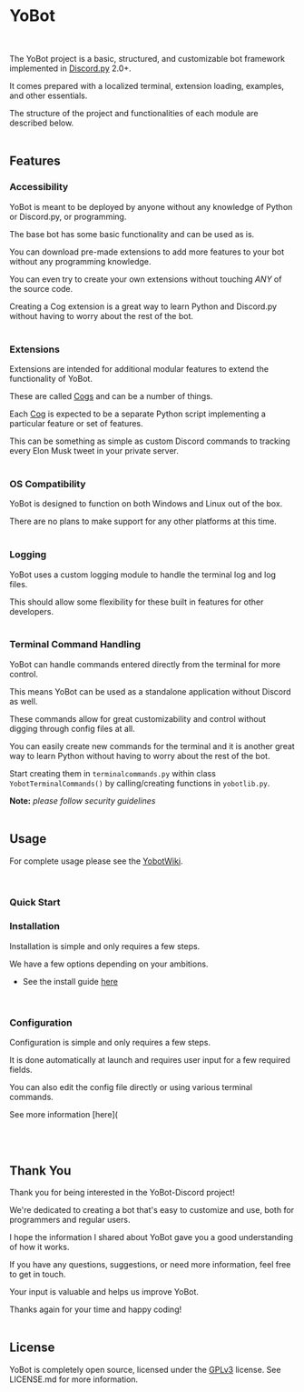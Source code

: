 # YoBot
<br>

The YoBot project is a basic, structured, and customizable bot framework implemented in [Discord.py](https://discordpy.readthedocs.io/en/stable/api.html) 2.0+. 

It comes prepared with a localized terminal, extension loading, examples, and other essentials.

The structure of the project and functionalities of each module are described below.
<br>
<br>

## Features
### Accessibility
YoBot is meant to be deployed by anyone without any knowledge of Python or Discord.py, or programming.

The base bot has some basic functionality and can be used as is.

You can download pre-made extensions to add more features to your bot without any programming knowledge.

You can even try to create your own extensions without touching <i>ANY</i> of the source code.

Creating a Cog extension is a great way to learn Python and Discord.py without having to worry about the rest of the bot.
<br>
<br>

### Extensions
Extensions are intended for additional modular features to extend the functionality of YoBot.

These are called [Cogs](https://discordpy.readthedocs.io/en/stable/ext/commands/cogs.html) and can be a number of things.

Each [Cog](https://discordpy.readthedocs.io/en/stable/ext/commands/cogs.html) is expected to be a separate Python script implementing a particular feature or set of features.

This can be something as simple as custom Discord commands to tracking every Elon Musk tweet in your private server.
<br>
<br>
    
### OS Compatibility
YoBot is designed to function on both Windows and Linux out of the box.

There are no plans to make support for any other platforms at this time.
<br>
<br>

### Logging
YoBot uses a custom logging module to handle the terminal log and log files.

This should allow some flexibility for these built in features for other developers.
<br>
<br>

### Terminal Command Handling
YoBot can handle commands entered directly from the terminal for more control.

This means YoBot can be used as a standalone application without Discord as well.

These commands allow for great customizability and control without digging through config files at all.

You can easily create new commands for the terminal and it is another great way to learn Python without having to worry about the rest of the bot.

Start creating them in `terminalcommands.py` within class `YobotTerminalCommands()` by calling/creating functions in `yobotlib.py`.

<b>Note:</b> *please follow security guidelines*
<br>
<br>

## Usage

For complete usage please see the [YobotWiki](https://github.com/RareMojo/YoBot-Discord/wiki).

<br>

### Quick Start

### Installation

Installation is simple and only requires a few steps.

We have a few options depending on your ambitions.

- See the install guide [here](https://github.com/RareMojo/YoBot-Discord/wiki/Installation)

<br>

### Configuration

Configuration is simple and only requires a few steps.

It is done automatically at launch and requires user input for a few required fields.

You can also edit the config file directly or using various terminal commands.

See more information [here](

<br>
<br>

## Thank You
Thank you for being interested in the YoBot-Discord project! 

We're dedicated to creating a bot that's easy to customize and use, both for programmers and regular users.

I hope the information I shared about YoBot gave you a good understanding of how it works.

If you have any questions, suggestions, or need more information, feel free to get in touch. 

Your input is valuable and helps us improve YoBot.

Thanks again for your time and happy coding!
<br>
<br>

## License
YoBot is completely open source, licensed under the [GPLv3](https://www.gnu.org/licenses/gpl-3.0.en.html) license.
See LICENSE.md for more information.